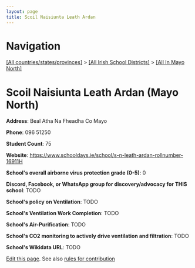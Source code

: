 ```yaml
---
layout: page
title: Scoil Naisiunta Leath Ardan
---
```

# Navigation

[[All countries/states/provinces]](../../..) > [[All Irish School Districts]](../..) > [[All In Mayo North]](..)

# Scoil Naisiunta Leath Ardan (Mayo North)

**Address**: Beal Atha Na Fheadha Co Mayo

**Phone**: 096 51250

**Student Count**: 75

**Website**: <https://www.schooldays.ie/school/s-n-leath-ardan-rollnumber-16911H>

**School's overall airborne virus protection grade (0-5)**: 0

**Discord, Facebook, or WhatsApp group for discovery/advocacy for THIS school**: TODO

**School's policy on Ventilation**: TODO

**School's Ventilation Work Completion**: TODO

**School's Air-Purification**: TODO

**School's CO2 monitoring to actively drive ventilation and filtration**: TODO

**School's Wikidata URL**: TODO


[Edit this page](https://github.com/ventilate-schools/Ireland/edit/main/./Mayo_North/Scoil_Naisiunta_Leath_Ardan.md). See also [rules for contribution](../../../contribution-rules/)